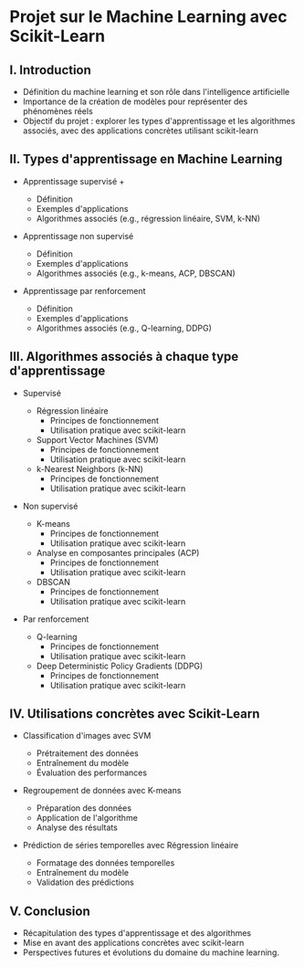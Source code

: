# Projet sur le Machine Learning avec Scikit-Learn

## I. Introduction
   - Définition du machine learning et son rôle dans l'intelligence artificielle
   - Importance de la création de modèles pour représenter des phénomènes réels
   - Objectif du projet : explorer les types d'apprentissage et les algorithmes associés, avec des applications concrètes utilisant scikit-learn

## II. Types d'apprentissage en Machine Learning
   - Apprentissage supervisé +
      - Définition 
      - Exemples d'applications 
      - Algorithmes associés (e.g., régression linéaire, SVM, k-NN) 

   - Apprentissage non supervisé
      - Définition
      - Exemples d'applications
      - Algorithmes associés (e.g., k-means, ACP, DBSCAN)

   - Apprentissage par renforcement
      - Définition
      - Exemples d'applications
      - Algorithmes associés (e.g., Q-learning, DDPG)

## III. Algorithmes associés à chaque type d'apprentissage
   - Supervisé
      - Régression linéaire
         - Principes de fonctionnement
         - Utilisation pratique avec scikit-learn
      - Support Vector Machines (SVM)
         - Principes de fonctionnement
         - Utilisation pratique avec scikit-learn
      - k-Nearest Neighbors (k-NN)
         - Principes de fonctionnement
         - Utilisation pratique avec scikit-learn

   - Non supervisé
      - K-means
         - Principes de fonctionnement
         - Utilisation pratique avec scikit-learn
      - Analyse en composantes principales (ACP)
         - Principes de fonctionnement
         - Utilisation pratique avec scikit-learn
      - DBSCAN
         - Principes de fonctionnement
         - Utilisation pratique avec scikit-learn

   - Par renforcement
      - Q-learning
         - Principes de fonctionnement
         - Utilisation pratique avec scikit-learn
      - Deep Deterministic Policy Gradients (DDPG)
         - Principes de fonctionnement
         - Utilisation pratique avec scikit-learn

## IV. Utilisations concrètes avec Scikit-Learn
   - Classification d'images avec SVM
      - Prétraitement des données
      - Entraînement du modèle
      - Évaluation des performances

   - Regroupement de données avec K-means
      - Préparation des données
      - Application de l'algorithme
      - Analyse des résultats

   - Prédiction de séries temporelles avec Régression linéaire
      - Formatage des données temporelles
      - Entraînement du modèle
      - Validation des prédictions

## V. Conclusion
   - Récapitulation des types d'apprentissage et des algorithmes
   -  Mise en avant des applications concrètes avec scikit-learn
   - Perspectives futures et évolutions du domaine du machine learning.
